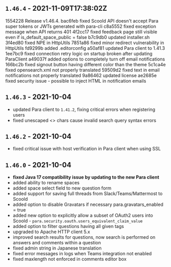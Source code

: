 ## `1.46.4` - 2021-11-09T17:38:02Z

1554228 Release v1.46.4.
bac6feb fixed Scoold API doesn't accept Para super tokens or JWTs generated with para-cli
c8a5552 fixed exception message when API returns 401
4f2cc17 fixed feedback page still visible even if is_default_space_public = false
b7c9db0 updated installer.sh
3f4ed80 fixed NPE in HttpUtils
7851a86 fixed minor redirect vulnerability in HttpUtils
fd9299b added .editorconfig
a50af81 updated Para client to 1.41.3
1ee7bc9 fixed connection retry logic on startup broken after updating ParaClient
a49037f added options to completely turn off email notifications
166bc2b fixed signout button having different color than the theme
5c1ca4e fixed opensearch.xml not properly translated
59509d2 fixed text in email notifications not properly translated
9a86462 updated license
ae2685e fixed security issue - possible to inject HTML in notification emails

## `1.46.3` - 2021-10-04

- updated Para client to `1.41.2`, fixing critical errors when registering users
- fixed unescaped <> chars cause invalid search query syntax errors

## `1.46.2` - 2021-10-04

- fixed critical issue with host verification in Para client when using SSL

## `1.46.0` - 2021-10-04

- **fixed Java 17 compatibility issue by updating to the new Para client**
- added ability to rename spaces
- added space select field to new question form
- added support for saving full threads from Slack/Teams/Mattermost to Scoold
- added option to disable Gravatars if necessary para.gravatars_enabled = true
- added new option to explicitly allow a subset of OAuth2 users into Scoold - `para.security.oauth.users_equivalent_claim_value`
- added option to filter questions having all given tags
- upgraded to Apache HTTP client 5.x
- improved search results for questions, now search is performed on answers and comments within a question
- fixed admin string in Japanese translation
- fixed error messages in logs when Teams integration not enabled
- fixed maxlength not enforced in comments editor box
